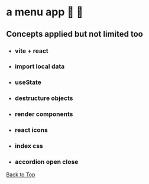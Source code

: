 <a name="custom_anchor_name"></a>

# a menu app :hamburger: :wine_glass:

## Concepts applied but not limited too

- ### vite + react
- ### import local data
- ### useState
- ### destructure objects
- ### render components
- ### react icons
- ### index css
- ### accordion open close

[Back to Top](#custom_anchor_name)
